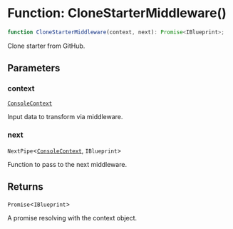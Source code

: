 # Function: CloneStarterMiddleware()

```ts
function CloneStarterMiddleware(context, next): Promise<IBlueprint>;
```

Clone starter from GitHub.

## Parameters

### context

[`ConsoleContext`](../../../declarations/interfaces/ConsoleContext.md)

Input data to transform via middleware.

### next

`NextPipe`\<[`ConsoleContext`](../../../declarations/interfaces/ConsoleContext.md), `IBlueprint`\>

Function to pass to the next middleware.

## Returns

`Promise`\<`IBlueprint`\>

A promise resolving with the context object.
